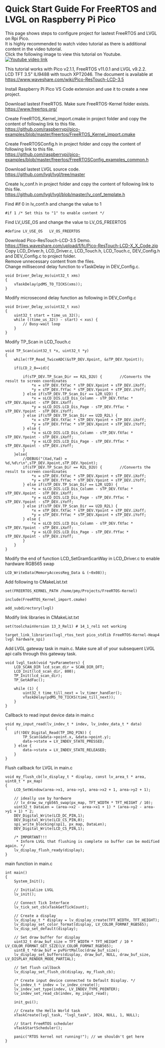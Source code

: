 # Quick Start Guide For FreeRTOS and LVGL on Raspberry Pi Pico
This page shows steps to configure project for lastest FreeRTOS and LVGL on Rpi Pico.  
It is highly recommended to watch video tutorial as there is additional content in the video tutorial.  
Click the following image to view this tutorial on Youtube.  
[![Youtube video link](https://i.ytimg.com/vi/gTd6dm9ONSk/hqdefault.jpg)](//youtu.be/gTd6dm9ONSk "Youtube Video")

This tutorial works with Pico v2.1.1, FreeRTOS v11.0.1 and LVGL v9.2.2.  
LCD TFT 3.5" ILI9488 with touch XPT2046. The document is available at https://www.waveshare.com/wiki/Pico-ResTouch-LCD-3.5  

Install Raspberry Pi Pico VS Code extension and use it to create a new project.  

Download lastest FreeRTOS. Make sure FreeRTOS-Kernel folder exists.   
https://www.freertos.org/  

Create FreeRTOS_Kernel_import.cmake in project folder and copy the content of following link to this file.  
https://github.com/raspberrypi/pico-examples/blob/master/freertos/FreeRTOS_Kernel_import.cmake    

Create FreeRTOSConfig.h in project folder and copy the content of following link to this file.    
https://github.com/raspberrypi/pico-examples/blob/master/freertos/FreeRTOSConfig_examples_common.h  

Download lastest LVGL source code.  
https://github.com/lvgl/lvgl/tree/master  

Create lv_conf.h in project folder and copy the content of following link to this file.   
https://github.com/lvgl/lvgl/blob/master/lv_conf_template.h   

Find #if 0 in lv_conf.h and change the value to 1
```
#if 1 /* Set this to "1" to enable content */
```
Find LV_USE_OS and change the value to LV_OS_FREERTOS  
```
#define LV_USE_OS   LV_OS_FREERTOS
```

Download Pico-ResTouch-LCD-3.5 Demo.  
https://files.waveshare.com/upload/f/fc/Pico-ResTouch-LCD-X_X_Code.zip  
Copy LCD_Driver.h, LCD_Driver.c, LCD_Touch.h, LCD_Touch.c, DEV_Config.h and DEV_Config.c to project folder.   
Remove unnecessary content from the files.  
Change millisecond delay function to vTaskDelay in DEV_Config.c.  
```
void Driver_Delay_ms(uint32_t xms)
{
    vTaskDelay(pdMS_TO_TICKS(xms));
}
```
Modify microsecond delay function as following in DEV_Config.c
```
void Driver_Delay_us(uint32_t xus)
{
    uint32_t start = time_us_32();
    while ((time_us_32() - start) < xus) {
        // Busy-wait loop
    }
}
```

Modify TP_Scan in LCD_Touch.c
```
void TP_Scan(uint32_t *x, uint32_t *y)
{
    while(!TP_Read_TwiceADC(&sTP_DEV.Xpoint, &sTP_DEV.Ypoint));

    if(LCD_2_8==id){

        if(sTP_DEV.TP_Scan_Dir == R2L_D2U) {		//Converts the result to screen coordinates
            *x = sTP_DEV.fXfac * sTP_DEV.Xpoint + sTP_DEV.iXoff;
            *y = sTP_DEV.fYfac * sTP_DEV.Ypoint + sTP_DEV.iYoff;
        } else if(sTP_DEV.TP_Scan_Dir == L2R_U2D) {
            *x = sLCD_DIS.LCD_Dis_Column - sTP_DEV.fXfac * sTP_DEV.Xpoint - sTP_DEV.iXoff;
            *y = sLCD_DIS.LCD_Dis_Page - sTP_DEV.fYfac * sTP_DEV.Ypoint - sTP_DEV.iYoff;
        } else if(sTP_DEV.TP_Scan_Dir == U2D_R2L) {
            *x = sTP_DEV.fXfac * sTP_DEV.Ypoint + sTP_DEV.iXoff;
            *y = sTP_DEV.fYfac * sTP_DEV.Xpoint + sTP_DEV.iYoff;
        } else {
            *x = sLCD_DIS.LCD_Dis_Column - sTP_DEV.fXfac * sTP_DEV.Ypoint - sTP_DEV.iXoff;
            *y = sLCD_DIS.LCD_Dis_Page - sTP_DEV.fYfac * sTP_DEV.Xpoint - sTP_DEV.iYoff;
        }
    }else{
        //DEBUG("(Xad,Yad) = %d,%d\r\n",sTP_DEV.Xpoint,sTP_DEV.Ypoint);
        if(sTP_DEV.TP_Scan_Dir == R2L_D2U) {		//Converts the result to screen coordinates
            *x = sTP_DEV.fXfac * sTP_DEV.Xpoint + sTP_DEV.iXoff;
            *y = sTP_DEV.fYfac * sTP_DEV.Ypoint + sTP_DEV.iYoff;
        } else if(sTP_DEV.TP_Scan_Dir == L2R_U2D) {
            *x = sLCD_DIS.LCD_Dis_Column - sTP_DEV.fXfac * sTP_DEV.Xpoint - sTP_DEV.iXoff;
            *y = sLCD_DIS.LCD_Dis_Page - sTP_DEV.fYfac * sTP_DEV.Ypoint - sTP_DEV.iYoff;
        } else if(sTP_DEV.TP_Scan_Dir == U2D_R2L) {
            *x = sTP_DEV.fXfac * sTP_DEV.Ypoint + sTP_DEV.iXoff;
            *y = sTP_DEV.fYfac * sTP_DEV.Xpoint + sTP_DEV.iYoff;
        } else {
            *x = sLCD_DIS.LCD_Dis_Column - sTP_DEV.fXfac * sTP_DEV.Ypoint - sTP_DEV.iXoff;
            *y = sLCD_DIS.LCD_Dis_Page - sTP_DEV.fYfac * sTP_DEV.Xpoint - sTP_DEV.iYoff;
        }
    }   
}
```

Modify the end of function LCD_SetGramScanWay in LCD_Driver.c to enable hardware RGB565 swap
```
LCD_WriteData(MemoryAccessReg_Data & (~0x08));
```

Add following to CMakeList.txt
```
set(FREERTOS_KERNEL_PATH /home/pmy/Projects/FreeRTOS-Kernel)

include(FreeRTOS_Kernel_import.cmake)

add_subdirectory(lvgl)
```

Modify link libraries in CMakeList.txt
```
set(toolchainVersion 13_3_Rel1) # 14_1_rel1 not working

target_link_libraries(lvgl_rtos_test pico_stdlib FreeRTOS-Kernel-Heap4 lvgl hardware_spi)
```

Add LVGL gateway task in main.c. 
Make sure all of your subsequent LVGL api calls through this gateway task.
```
void lvgl_task(void *pvParameters) {
    LCD_SCAN_DIR lcd_scan_dir = SCAN_DIR_DFT;
    LCD_Init(lcd_scan_dir, 800);
    TP_Init(lcd_scan_dir);
    TP_GetAdFac();

    while (1) {
        uint32_t time_till_next = lv_timer_handler();
        vTaskDelay(pdMS_TO_TICKS(time_till_next));
    }
}
```

Callback to read input device data in main.c
```
void my_input_read(lv_indev_t * indev, lv_indev_data_t * data)
{
    if(!DEV_Digital_Read(TP_IRQ_PIN)) {
        TP_Scan(&data->point.x, &data->point.y);
        data->state = LV_INDEV_STATE_PRESSED;
    } else {
        data->state = LV_INDEV_STATE_RELEASED;
    }
}
```

Flush callback for LVGL in main.c
```
void my_flush_cb(lv_display_t * display, const lv_area_t * area, uint8_t * px_map)
{
    LCD_SetWindow(area->x1, area->y1, area->x2 + 1, area->y2 + 1);

    // ideally use by hardware
    // lv_draw_sw_rgb565_swap(px_map, TFT_WIDTH * TFT_HEIGHT / 10);
    uint32_t DataLen = (area->x2 - area->x1 + 1) * (area->y2 - area->y1 + 1) * 2;
    DEV_Digital_Write(LCD_DC_PIN,1);
    DEV_Digital_Write(LCD_CS_PIN,0);
    spi_write_blocking(spi1, px_map, DataLen);
    DEV_Digital_Write(LCD_CS_PIN,1);

    /* IMPORTANT!!!
     * Inform LVGL that flushing is complete so buffer can be modified again. */
    lv_display_flush_ready(display);
}
``` 

main function in main.c
```
int main()
{
    System_Init();

    // Initialize LVGL
    lv_init();

    // Connect Tick Interface
    lv_tick_set_cb(xTaskGetTickCount);

    // Create a display
    lv_display_t * display = lv_display_create(TFT_WIDTH, TFT_HEIGHT);
    lv_display_set_color_format(display, LV_COLOR_FORMAT_RGB565);
    lv_disp_set_default(display);

    // Set draw buffer for display
    uint32_t draw_buf_size = TFT_WIDTH * TFT_HEIGHT / 10 * LV_COLOR_FORMAT_GET_SIZE(LV_COLOR_FORMAT_RGB565);
    uint8_t *draw_buf = pvPortMalloc(draw_buf_size);
    lv_display_set_buffers(display, draw_buf, NULL, draw_buf_size, LV_DISPLAY_RENDER_MODE_PARTIAL);

    // Set flush callback
    lv_display_set_flush_cb(display, my_flush_cb);

    /* Create input device connected to Default Display. */
    lv_indev_t * indev = lv_indev_create();        
    lv_indev_set_type(indev, LV_INDEV_TYPE_POINTER); 
    lv_indev_set_read_cb(indev, my_input_read);

    init_gui();

    // Create the Hello World task
    xTaskCreate(lvgl_task, "lvgl_task", 1024, NULL, 1, NULL);    

    // Start FreeRTOS scheduler
    vTaskStartScheduler();

    panic("RTOS kernel not running!"); // we shouldn't get here
}
```
